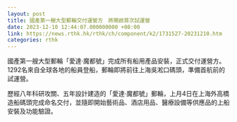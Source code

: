 ```yaml
---
layout: post
title: 國產第一艘大型郵輪交付運營方　將開啟首次試運營
date: 2023-12-10 12:44:07.000000000 +08:00
link: https://news.rthk.hk/rthk/ch/component/k2/1731527-20231210.htm
categories: rthk
---
```


國產第一艘大型郵輪「愛達·魔都號」完成所有船用產品安裝，正式交付運營方。1292名來自全球各地的船員登船，郵輪即將前往上海吳淞口碼頭，準備首航前的試運營。

歷經八年科研攻關、五年設計建造的「愛達·魔都號」郵輪，上月4日在上海外高橋造船碼頭完成命名交付，並隨即開始藝術品、酒店用品、醫療設備等供應品的上船安裝及功能驗證。
